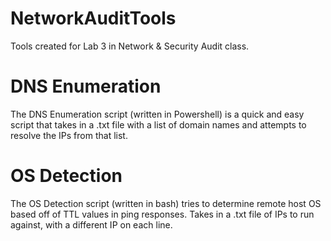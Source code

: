 # NetworkAuditTools
Tools created for Lab 3 in Network &amp; Security Audit class.

<h1>DNS Enumeration</h1>

The DNS Enumeration script (written in Powershell) is a quick and easy script that
takes in a .txt file with a list of domain names and attempts to resolve the IPs
from that list.

<h1>OS Detection</h1>

The OS Detection script (written in bash) tries to determine remote host OS based 
off of TTL values in ping responses. Takes in a .txt file of IPs to run against, 
with a different IP on each line. 
